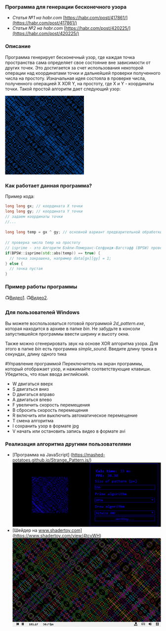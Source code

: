 ### Программа для генерации бесконечного узора
- *Статья №1 на habr.com* [https://habr.com/post/417861/](https://habr.com/post/417861/)
- *Статья №2 на habr.com* [https://habr.com/post/420225/](https://habr.com/post/420225/)

### Описание
Программа генерирует бесконечный узор, где каждая точка пространства сама определяет свое состояние вне зависимости от других точек. 
Это достигается за счет использования некоторой операции над координатами точки и дальнейшей проверки полученного числа на простоту.
Изначальная идея состояла в проверке числа, полученного операцией X XOR Y, на простоту, где X и Y - координаты точки. Такой простой алгоритм дает следующий узор:

![strange_pattern_example](doc/example_main.png)

### Как работает данная программа?
Пример кода:
```C++
long long gx; // координата X точки
long long gy; // координата Y точки
// задаем координаты точки
//...

long long temp = gx ^ gy; // основной вариант предварительной обработки координат

// проверка числа temp на простоту
// isprime - это Алгоритм Бэйли-Померанс-Селфридж-Вагстафф (BPSW) проверки n на простоту
if(BPSW::isprime(std::abs(temp)) == true) {
  // точка закрашена, например data[gx][gy] = 1;
} else {
  // точка пустая
}
```

### Пример работы программы
:tv:[Видео1](https://www.youtube.com/watch?v=F84fgTK2kp0).
:tv:[Видео2](https://www.youtube.com/watch?v=Fx0XS5cNrT0).

### Для пользователей Windows
Вы можете воспользоваться готовой программой *2d_pattern.exe*, которая находится в архиве в папке *bin*.
Не забудьте в консоли запустившейся программы ввести ширину и высоту окна.

Также можно сгенерировать звук на основе XOR алгоритма узора. Для этого в папке *bin* есть программа *simple_sound*.
Введите длину трека в секундах, длину одного тика

#Управление программой
Переключитель на экран программы, который отображает узор, и нажимайте соответствующие клавиши. 
Убедитесь, что язык ввода английский.
- W двигаться вверх
- S двигаться вниз
- D двигаться вправо
- A двигаться влево
- F увеличить скорость перемещения
- B сбросить скорость перемещения
- R включить или выключить автоматическое перемещение
- T смена алгоритма
- I сохранить узор в формате jpg
- V начать или остановить запись видео в формате avi

### Реализация алгоритма другими пользователями
- [Программа на JavaScript] (https://mashed-potatoes.github.io/Strange_Pattern.js/)
![example_java](doc/example_java.png)
- [Шейдер на www.shadertoy.com] (https://www.shadertoy.com/view/4tcyWH)
![example_shadertoy](doc/example_shadertoy.png)